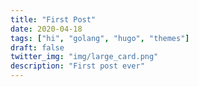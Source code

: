 ```yaml
---
title: "First Post"
date: 2020-04-18
tags: ["hi", "golang", "hugo", "themes"]
draft: false
twitter_img: "img/large_card.png"
description: "First post ever"
---
```


